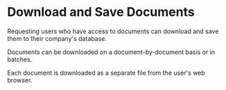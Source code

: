 
# Download and Save Documents

Requesting users who have access to documents can download and save them to their company&#39;s database.

Documents can be downloaded on a document-by-document basis or in batches.

Each document is downloaded as a separate file from the user&#39;s web browser.

